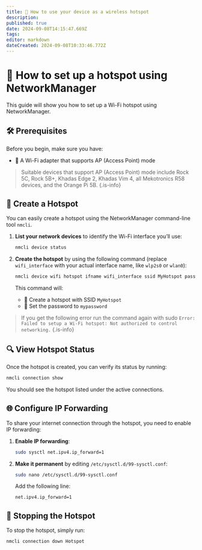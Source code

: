 ```yaml
---
title: 📶 How to use your device as a wireless hotspot
description: 
published: true
date: 2024-09-08T14:15:47.669Z
tags: 
editor: markdown
dateCreated: 2024-09-08T10:33:46.772Z
---
```


# 📶 How to set up a hotspot using NetworkManager

This guide will show you how to set up a Wi-Fi hotspot using NetworkManager.

## 🛠️ Prerequisites

Before you begin, make sure you have:

- 📡 A Wi-Fi adapter that supports AP (Access Point) mode

> Suitable devices that support AP (Access Point) mode include Rock 5C, Rock 5B+, Khadas Edge 2, Khadas Vim 4, all Mekotronics R58 devices, and the Orange Pi 5B.
{.is-info}


## 🚀 Create a Hotspot

You can easily create a hotspot using the NetworkManager command-line tool `nmcli`.

1. **List your network devices** to identify the Wi-Fi interface you’ll use:
   
   ```bash
   nmcli device status
   ```

2. **Create the hotspot** by using the following command (replace `wifi_interface` with your actual interface name, like `wlp2s0` or `wlan0`):

   ```bash
   nmcli device wifi hotspot ifname wifi_interface ssid MyHotspot password "mypassword"
   ```

   This command will:
   - 📝 Create a hotspot with SSID `MyHotspot`
   - 🔑 Set the password to `mypassword`
   
> If you get the following error run the command again with sudo
> `Error: Failed to setup a Wi-Fi hotspot: Not authorized to control networking.`
{.is-info}


## 🔍 View Hotspot Status

Once the hotspot is created, you can verify its status by running:

```bash
nmcli connection show
```

You should see the hotspot listed under the active connections.

## 🌐 Configure IP Forwarding 
To share your internet connection through the hotspot, you need to enable IP forwarding:

1. **Enable IP forwarding**:

   ```bash
   sudo sysctl net.ipv4.ip_forward=1
   ```

2. **Make it permanent** by editing `/etc/sysctl.d/99-sysctl.conf`:

   ```bash
   sudo nano /etc/sysctl.d/99-sysctl.conf
   ```

   Add the following line:

   ```
   net.ipv4.ip_forward=1
   ```

## 🛑 Stopping the Hotspot

To stop the hotspot, simply run:

```bash
nmcli connection down Hotspot
```
